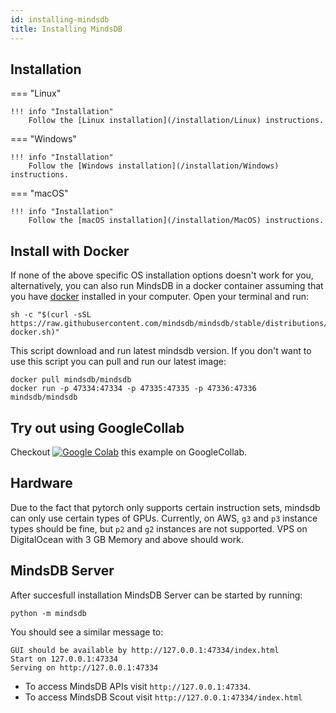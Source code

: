 ```yaml
---
id: installing-mindsdb
title: Installing MindsDB
---
```


## Installation

=== "Linux"

    !!! info "Installation"
        Follow the [Linux installation](/installation/Linux) instructions.

=== "Windows"

    !!! info "Installation"
        Follow the [Windows installation](/installation/Windows) instructions.

=== "macOS"

    !!! info "Installation"
        Follow the [macOS installation](/installation/MacOS) instructions.

## Install with Docker

If none of the above specific OS installation options doesn't work for you, alternatively, you can also run MindsDB in a docker container assuming that you have [docker](https://docs.docker.com/install/) installed in your computer.
Open your terminal and run:

```
sh -c "$(curl -sSL https://raw.githubusercontent.com/mindsdb/mindsdb/stable/distributions/docker/build-docker.sh)"

```

This script download and run latest mindsdb version. If you don't want to use this script you can pull and run our latest image:

```
docker pull mindsdb/mindsdb
docker run -p 47334:47334 -p 47335:47335 -p 47336:47336 mindsdb/mindsdb
```

## Try out using GoogleCollab

Checkout [![Google Colab](https://colab.research.google.com/assets/colab-badge.svg "MindsDB")](https://colab.research.google.com/drive/1qsIkMeAQFE-MOEANd1c6KMyT44OnycSb) this example on GoogleCollab.

## Hardware

Due to the fact that pytorch only supports certain instruction sets, mindsdb can only use certain types of GPUs.
Currently, on AWS, `g3` and `p3` instance types should be fine, but `p2` and `g2` instances are not supported.
VPS on DigitalOcean with 3 GB Memory and above should work.


## MindsDB Server

After succesfull installation MindsDB Server can be started by running:

```
python -m mindsdb
```

You should see a similar message to:

```
GUI should be available by http://127.0.0.1:47334/index.html
Start on 127.0.0.1:47334
Serving on http://127.0.0.1:47334
```

* To access MindsDB APIs visit `http://127.0.0.1:47334`.
* To access MindsDB Scout visit  `http://127.0.0.1:47334/index.html`
